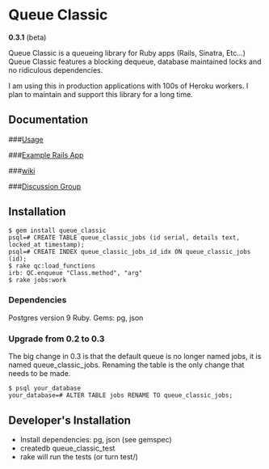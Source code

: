# Queue Classic
__0.3.1__ (beta)

Queue Classic is a queueing library for Ruby apps (Rails, Sinatra, Etc...) Queue Classic features a blocking dequeue, database maintained locks and no ridiculous dependencies.

I am using this in production applications with 100s of Heroku workers. I plan to maintain and support this library for a long time.

## Documentation 

###[Usage](https://github.com/ryandotsmith/queue_classic/wiki/Usage)

###[Example Rails App](https://github.com/ryandotsmith/queue_classic_example)

###[wiki](https://github.com/ryandotsmith/queue_classic/wiki "wiki")

###[Discussion Group](http://groups.google.com/group/queue_classic "discussion group")


## Installation

    $ gem install queue_classic
    psql=# CREATE TABLE queue_classic_jobs (id serial, details text, locked_at timestamp);
    psql=# CREATE INDEX queue_classic_jobs_id_idx ON queue_classic_jobs (id);
    $ rake qc:load_functions
    irb: QC.enqueue "Class.method", "arg"
    $ rake jobs:work

### Dependencies

  Postgres version 9
  Ruby. Gems: pg, json

### Upgrade from 0.2 to 0.3

The big change in 0.3 is that the default queue is no longer named jobs, it is named queue_classic_jobs. Renaming the table is the only change that needs to be made.

    $ psql your_database
    your_database=# ALTER TABLE jobs RENAME TO queue_classic_jobs;

## Developer's Installation

* Install dependencies: pg, json (see gemspec)
* createdb queue_classic_test
* rake will run the tests (or turn test/)